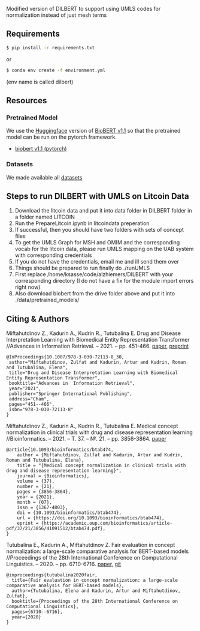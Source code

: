 Modified version of DILBERT to support using UMLS codes for normalization instead of just mesh terms
 ## Requirements
```bash
$ pip install -r requirements.txt
```
or 
```bash
$ conda env create -f environment.yml
```
(env name is called dilbert)
## Resources

### Pretrained Model
We use the [Huggingface](https://github.com/huggingface/transformers) version of [BioBERT v1.1](https://github.com/dmis-lab/biobert) so that the pretrained model can be run on the pytorch framework.

- [biobert v1.1 (pytorch)](https://drive.google.com/drive/folders/1nSjj-ubecQbwYPdz3NyAqiJ1-rLtguUp?usp=sharing)

 ### Datasets

We made available all [datasets](https://yadi.sk/d/lQ8bAhFMnjSvTA)

## Steps to run DILBERT with UMLS on Litcoin Data
1. Download the litcoin data and put it into data folder in DILBERT folder in a folder named LITCOIN
2. Run the PrepareLitcoin.ipynb in litcoindata preperation
3. If successful, then you should have two folders with sets of concept files
4. To get the UMLS Graph for MSH and OMIM and the corresponding vocab for the litcoin data, please run UMLS mapping on the UAB system with corresponding credentials
5. If you do not have the credentials, email me and ill send them over
6. Things should be prepared to run finally do ./runUMLS
7. First replace /home/ksasse/code/alzhiemers/DILBERT with your corresponding directory (I do not have a fix for the module import errors right now)
8. Also download biobert from the drive folder above and put it into ./data/pretrained_models/





 Citing & Authors
 ---
Miftahutdinov Z., Kadurin A., Kudrin R., Tutubalina E. Drug and Disease Interpretation Learning with Biomedical Entity Representation Transformer //Advances in  Information Retrieval. – 2021. – pp. 451-466. [paper](https://link.springer.com/chapter/10.1007/978-3-030-72113-8_30), [preprint](https://arxiv.org/pdf/2101.09311.pdf)
```
@InProceedings{10.1007/978-3-030-72113-8_30,
 author="Miftahutdinov, Zulfat and Kadurin, Artur and Kudrin, Roman and Tutubalina, Elena",
 title="Drug and Disease Interpretation Learning with Biomedical Entity Representation Transformer",
 booktitle="Advances in  Information Retrieval",
 year="2021",
 publisher="Springer International Publishing",
 address="Cham",
 pages="451--466",
 isbn="978-3-030-72113-8"
}
```
Miftahutdinov Z., Kadurin A., Kudrin R., Tutubalina E. Medical concept normalization in clinical trials with drug and disease representation learning //Bioinformatics. – 2021. – Т. 37. – №. 21. – pp. 3856-3864. [paper](https://academic.oup.com/bioinformatics/article/37/21/3856/6313159)
```
@article{10.1093/bioinformatics/btab474,
    author = {Miftahutdinov, Zulfat and Kadurin, Artur and Kudrin, Roman and Tutubalina, Elena},
    title = "{Medical concept normalization in clinical trials with drug and disease representation learning}",
    journal = {Bioinformatics},
    volume = {37},
    number = {21},
    pages = {3856-3864},
    year = {2021},
    month = {07},
    issn = {1367-4803},
    doi = {10.1093/bioinformatics/btab474},
    url = {https://doi.org/10.1093/bioinformatics/btab474},
    eprint = {https://academic.oup.com/bioinformatics/article-pdf/37/21/3856/41091512/btab474.pdf},
}
```

Tutubalina E., Kadurin A., Miftahutdinov Z. Fair evaluation in concept normalization: a large-scale comparative analysis for BERT-based models //Proceedings of the 28th International Conference on Computational Linguistics. – 2020. – pp. 6710-6716. [paper](https://www.aclweb.org/anthology/2020.coling-main.588.pdf), [git](https://github.com/insilicomedicine/Fair-Evaluation-BERT)
```
@inproceedings{tutubalina2020fair,
  title={Fair evaluation in concept normalization: a large-scale comparative analysis for BERT-based models},
  author={Tutubalina, Elena and Kadurin, Artur and Miftahutdinov, Zulfat},
  booktitle={Proceedings of the 28th International Conference on Computational Linguistics},
  pages={6710--6716},
  year={2020}
}
```
